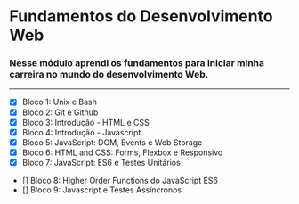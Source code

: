 # Fundamentos do Desenvolvimento Web

### Nesse módulo aprendi os fundamentos para iniciar minha carreira no mundo do desenvolvimento Web.

<hr>

- [x] Bloco 1: Unix e Bash
- [x] Bloco 2: Git e Github
- [x] Bloco 3: Introdução - HTML e CSS
- [x] Bloco 4: Introdução - Javascript
- [x] Bloco 5: JavaScript: DOM, Events e Web Storage
- [x] Bloco 6: HTML and CSS: Forms, Flexbox e Responsivo
- [x] Bloco 7: JavaScript: ES6 e Testes Unitários
- [] Bloco 8: Higher Order Functions do JavaScript ES6
- [] Bloco 9: Javascript e Testes Assíncronos